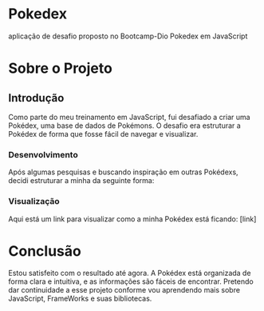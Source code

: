 # Pokedex
aplicação de desafio proposto no Bootcamp-Dio Pokedex em JavaScript
#
 <h1>Sobre o Projeto</h1> 
 
 <h2>Introdução</h2>
<p>Como parte do meu treinamento em JavaScript, fui desafiado a criar uma Pokédex, uma base de dados de Pokémons. O desafio era estruturar a Pokédex de forma que fosse fácil de navegar e visualizar.</p>

### Desenvolvimento

Após algumas pesquisas e buscando inspiração em outras Pokédexs, decidi estruturar a minha da seguinte forma:



### Visualização

Aqui está um link para visualizar como a minha Pokédex está ficando: [link]



# Conclusão

Estou satisfeito com o resultado até agora. A Pokédex está organizada de forma clara e intuitiva, e as informações são fáceis de encontrar. Pretendo dar continuidade a esse projeto conforme vou aprendendo mais sobre JavaScript, FrameWorks e suas bibliotecas.
